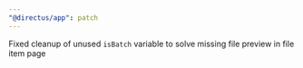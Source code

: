 ```yaml
---
"@directus/app": patch
---
```


Fixed cleanup of unused `isBatch` variable to solve missing file preview in file item page
